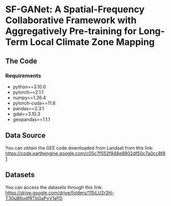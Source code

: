 # SF-GANet: A Spatial-Frequency Collaborative Framework with Aggregatively Pre-training for Long-Term Local Climate Zone Mapping

## The Code

### Requirements

- python==3.10.0
- pytorch==2.1.1
- numpy==1.26.4
- pytorch-cuda==11.8
- pandas==2.3.1
- gdal==3.10.3
- geopandas==1.1.1

## Data Source

You can obtain the GEE code downloaded from Landsat from this link:
https://code.earthengine.google.com/c05c7f552f848e8802df50c7a0cc8f81

## Datasets

You can access the datasets through this link:
https://drive.google.com/drive/folders/115iLU2r2hl-T30uB6udfRTbGaPyV1aYD
